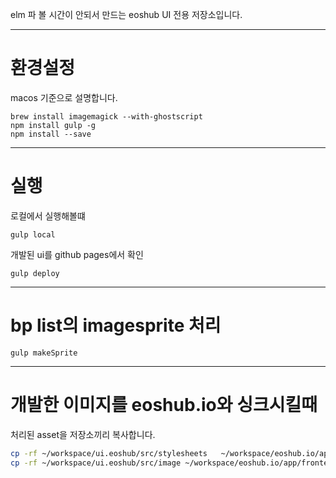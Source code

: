 elm 파 볼 시간이 안되서 만드는 eoshub UI 전용 저장소입니다.

--------------------------------------------------------------------------------

# 환경설정

macos 기준으로 설명합니다.

```
brew install imagemagick --with-ghostscript
npm install gulp -g
npm install --save
```

--------------------------------------------------------------------------------


# 실행

로컬에서 실행해볼떄
```
gulp local
```

개발된 ui를 github pages에서 확인
```
gulp deploy
```


--------------------------------------------------------------------------------

# bp list의 imagesprite 처리
```
gulp makeSprite
```

--------------------------------------------------------------------------------


# 개발한 이미지를 eoshub.io와 싱크시킬때

처리된 asset을 저장소끼리 복사합니다.

``` bash
cp -rf ~/workspace/ui.eoshub/src/stylesheets   ~/workspace/eoshub.io/app/frontend/src/
cp -rf ~/workspace/ui.eoshub/src/image ~/workspace/eoshub.io/app/frontend/src
```
